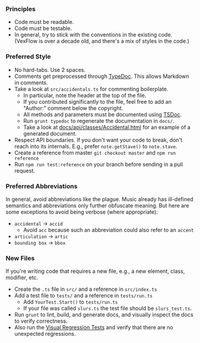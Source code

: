 ### Principles

* Code must be readable.
* Code must be testable.
* In general, try to stick with the conventions in the existing code. (VexFlow is over a decade old, and there's a mix of styles in the code.)

### Preferred Style

* No hard-tabs. Use 2 spaces.
* Comments get preprocessed through [TypeDoc](https://typedoc.org/). This allows Markdown in comments.
* Take a look at `src/accidentals.ts` for commenting boilerplate.
   * In particular, note the header at the top of the file.
   * If you contributed significantly to the file, feel free to add an "Author:" comment below the copyright.
   * All methods and parameters must be documented using [TSDoc](https://tsdoc.org).
   * Run `grunt typedoc` to regenerate the documentation in `docs/`.
   * Take a look at [docs/api/classes/Accidental.html](https://0xfe.github.io/vexflow/api/classes/Accidental.html) for an example of a generated document.
* Respect API boundaries. If you don't want your code to break, don't reach into its internals. E.g., prefer `note.getStave()` to `note.stave`.
* Create a reference from master `git checkout master` and `npm run reference`
* Run `npm run test:reference` on your branch before sending in a pull request.

### Preferred Abbreviations

In general, avoid abbreviations like the plague. Music already has ill-defined semantics and abbreviations only further obfuscate meaning. But here are some exceptions to avoid being verbose (where appropriate):

* `accidental` -> `accid`
  * Avoid `acc` because such an abbreviation could also refer to an `accent`
* `articulation` -> `artic`
* `bounding box` -> `bbox`

### New Files

If you're writing code that requires a new file, e.g., a new element, class, modifier, etc.

* Create the `.ts` file in `src/` and a reference in `src/index.ts`
* Add a test file to `tests/` and a reference in `tests/run.ts`
  * Add `YourTest.Start()` to `tests/run.ts`
  * If your file was called `slurs.ts` the test file should be `slurs_test.ts`.
* Run `grunt` to lint, build, and generate docs, and visually inspect the docs to verify correctness.
* Also run the [Visual Regression Tests](https://github.com/0xfe/vexflow/wiki/Visual-Regression-Tests) and verify that there are no unexpected regressions.